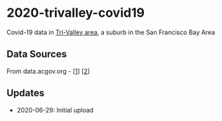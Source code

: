 # 2020-trivalley-covid19

Covid-19 data in [Tri-Valley area](https://en.wikipedia.org/wiki/Tri-Valley), a suburb in the San Francisco Bay Area

## Data Sources

From data.acgov.org - [[1](https://data.acgov.org/datasets/AC-HCSA::alameda-county-cumulative-cases-by-place-and-zip)] [[2](https://data.acgov.org/datasets/AC-HCSA::alameda-county-covid-19-cases-and-rates-1)]


## Updates
- 2020-06-29: Initial upload
